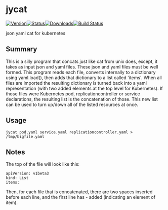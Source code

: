 # jycat
[![Version](https://pypip.in/version/jycat/badge.svg)![Status](https://pypip.in/status/jycat/badge.svg)![Downloads](https://pypip.in/download/jycat/badge.svg)](https://pypi.python.org/pypi/jycat/)[![Build Status](https://travis-ci.org/lgfausak/jycat.svg?branch=master)](https://travis-ci.org/lgfausak/jycat)

json yaml cat for kubernetes

## Summary
This is a silly program that concats just like cat from unix does, except,
it takes as input json and yaml files.  These json and yaml files must
be well formed. This program reads each file, converts internally to
a dictionary using yaml.load(), then adds that dictionary to a list
called 'items'.  When all files are imported the resulting dictionary
is turned back into a yaml representation (with two added elements at
the top level for Kubernetes).  If those files were Kubernetes pod,
replicationcontroller or service declarations, the resulting list is
the concatenation of those. This new list can be used to turn up/down
all of the listed resources at once. 

## Usage
```
jycat pod.yaml service.yaml replicationcontroller.yaml > /tmp/bigfile.yaml
```

## Notes
The top of the file will look like this:

```
apiVersion: v1beta3
kind: List
items:
```

Then, for each file that is concatenated, there are two spaces inserted before
each line, and the first line has - added (indicating an element of item).


